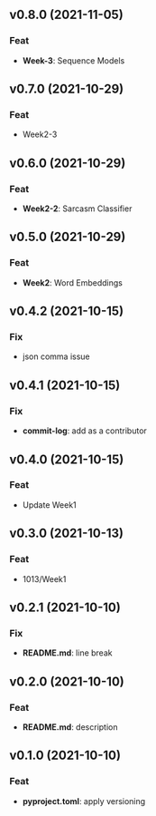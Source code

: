 ## v0.8.0 (2021-11-05)

### Feat

- **Week-3**: Sequence Models

## v0.7.0 (2021-10-29)

### Feat

- Week2-3

## v0.6.0 (2021-10-29)

### Feat

- **Week2-2**: Sarcasm Classifier

## v0.5.0 (2021-10-29)

### Feat

- **Week2**: Word Embeddings

## v0.4.2 (2021-10-15)

### Fix

- json comma issue

## v0.4.1 (2021-10-15)

### Fix

- **commit-log**: add as a contributor

## v0.4.0 (2021-10-15)

### Feat

- Update Week1

## v0.3.0 (2021-10-13)

### Feat

- 1013/Week1

## v0.2.1 (2021-10-10)

### Fix

- **README.md**: line break

## v0.2.0 (2021-10-10)

### Feat

- **README.md**: description

## v0.1.0 (2021-10-10)

### Feat

- **pyproject.toml**: apply versioning
